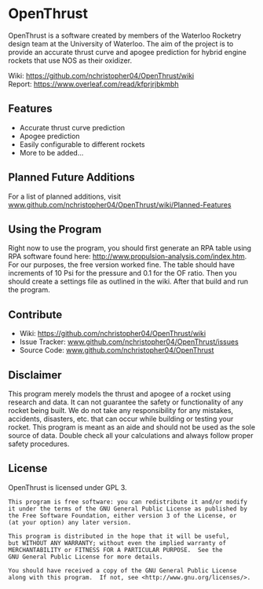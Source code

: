 OpenThrust
========

OpenThrust is a software created by members of the Waterloo Rocketry design team at the University of Waterloo. The aim of the project is to provide an accurate thrust curve and apogee prediction for hybrid engine rockets that use NOS as their oxidizer.

Wiki: https://github.com/nchristopher04/OpenThrust/wiki  
Report: https://www.overleaf.com/read/kfprjrjbkmbh

Features
--------

- Accurate thrust curve prediction
- Apogee prediction
- Easily configurable to different rockets
- More to be added...

Planned Future Additions
------------------------

For a list of planned additions, visit www.github.com/nchristopher04/OpenThrust/wiki/Planned-Features

Using the Program
-----------------

Right now to use the program, you should first generate an RPA table using RPA software found here: http://www.propulsion-analysis.com/index.htm. For our purposes, the free version worked fine.
The table should have increments of 10 Psi for the pressure and 0.1 for the OF ratio.
Then you should create a settings file as outlined in the wiki.
After that build and run the program.

Contribute
----------

- Wiki: https://github.com/nchristopher04/OpenThrust/wiki
- Issue Tracker: www.github.com/nchristopher04/OpenThrust/issues
- Source Code: www.github.com/nchristopher04/OpenThrust

Disclaimer
----------
This program merely models the thrust and apogee of a rocket using research and data. It can not guarantee the safety or functionality of any rocket being built. We do not take any responsibility for any mistakes, accidents, disasters, etc. that can occur while building or testing your rocket. This program is meant as an aide and should not be used as the sole source of data. Double check all your calculations and always follow proper safety procedures. 

License
-------
OpenThrust is licensed under GPL 3. 

    This program is free software: you can redistribute it and/or modify
    it under the terms of the GNU General Public License as published by
    the Free Software Foundation, either version 3 of the License, or
    (at your option) any later version.

    This program is distributed in the hope that it will be useful,
    but WITHOUT ANY WARRANTY; without even the implied warranty of
    MERCHANTABILITY or FITNESS FOR A PARTICULAR PURPOSE.  See the
    GNU General Public License for more details.

    You should have received a copy of the GNU General Public License
    along with this program.  If not, see <http://www.gnu.org/licenses/>.
